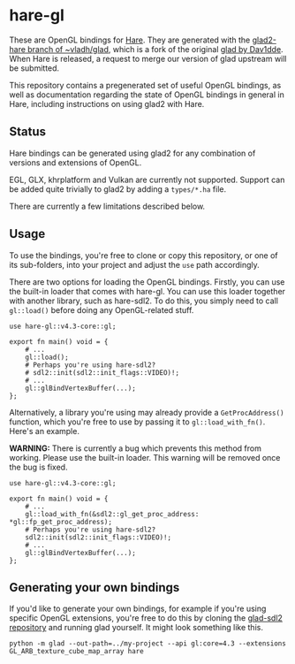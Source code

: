 # hare-gl

These are OpenGL bindings for [Hare](https://harelang.org).
They are generated with the
[glad2-hare branch of ~vladh/glad](https://git.sr.ht/~vladh/glad), which is
a fork of the original [glad by Dav1dde](https://github.com/Dav1dde/glad).
When Hare is released, a request to merge our version of glad upstream will
be submitted.

This repository contains a pregenerated set of useful OpenGL bindings, as well
as documentation regarding the state of OpenGL bindings in general in Hare,
including instructions on using glad2 with Hare.

## Status

Hare bindings can be generated using glad2 for any combination of versions and
extensions of OpenGL.

EGL, GLX, khrplatform and Vulkan are currently not supported. Support can be
added quite trivially to glad2 by adding a `types/*.ha` file.

There are currently a few limitations described below.

## Usage

To use the bindings, you're free to clone or copy this repository, or one
of its sub-folders, into your project and adjust the `use` path accordingly.

There are two options for loading the OpenGL bindings. Firstly, you can use
the built-in loader that comes with hare-gl. You can use this loader together
with another library, such as hare-sdl2. To do this, you simply need to call
`gl::load()` before doing any OpenGL-related stuff.

```
use hare-gl::v4.3-core::gl;

export fn main() void = {
    # ...
    gl::load();
    # Perhaps you're using hare-sdl2?
    # sdl2::init(sdl2::init_flags::VIDEO)!;
    # ...
    gl::glBindVertexBuffer(...);
};
```

Alternatively, a library you're using may already provide a `GetProcAddress()`
function, which you're free to use by passing it to `gl::load_with_fn()`. Here's
an example.

**WARNING:** There is currently a bug which prevents this method from working.
Please use the built-in loader. This warning will be removed once the bug is
fixed.

```
use hare-gl::v4.3-core::gl;

export fn main() void = {
    # ...
    gl::load_with_fn(&sdl2::gl_get_proc_address: *gl::fp_get_proc_address);
    # Perhaps you're using hare-sdl2?
    sdl2::init(sdl2::init_flags::VIDEO)!;
    # ...
    gl::glBindVertexBuffer(...);
};
```

## Generating your own bindings

If you'd like to generate your own bindings, for example if you're using
specific OpenGL extensions, you're free to do this by cloning the
[glad-sdl2 repository](https://git.sr.ht/~vladh/glad) and running glad yourself.
It might look something like this.

```
python -m glad --out-path=../my-project --api gl:core=4.3 --extensions GL_ARB_texture_cube_map_array hare
```
